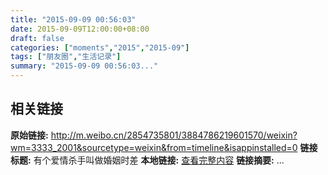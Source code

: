 ```yaml
---
title: "2015-09-09 00:56:03"
date: 2015-09-09T12:00:00+08:00
draft: false
categories: ["moments","2015","2015-09"]
tags: ["朋友圈","生活记录"]
summary: "2015-09-09 00:56:03..."
---
```


## 相关链接

**原始链接:** http://m.weibo.cn/2854735801/3884786219601570/weixin?wm=3333_2001&sourcetype=weixin&from=timeline&isappinstalled=0
**链接标题:** 有个爱情杀手叫做婚姻时差
**本地链接:** [查看完整内容](/link_content/2015/09/2015-09-09-2/link_content/)
**链接摘要:** ...

